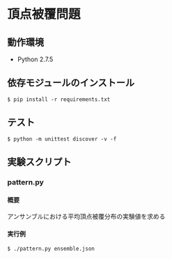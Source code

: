 # 頂点被覆問題 #

## 動作環境 ##

* Python 2.7.5

## 依存モジュールのインストール ##

    $ pip install -r requirements.txt

## テスト ##

    $ python -m unittest discover -v -f

## 実験スクリプト ##

### pattern.py ###

#### 概要 ####

アンサンブルにおける平均頂点被覆分布の実験値を求める

#### 実行例 ####

    $ ./pattern.py ensemble.json
